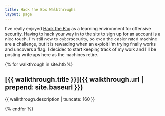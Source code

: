 ```yaml
---
title: Hack the Box Walkthroughs
layout: page
---
```


I've really enjoyed [Hack the Box](https://www.hackthebox.eu) as a learning environment for offensive security. Having to hack your way in to the site to sign up for an account is a nice touch. I'm still new to cybersecurity, so even the easier rated machine are a challenge, but it is rewarding when an exploit I'm trying finally works and uncovers a flag. I decided to start keeping track of my work and I'll be posting write ups here as the machines retire.

{% for walkthrough in site.htb %}

## [{{ walkthrough.title }}]({{ walkthrough.url | prepend: site.baseurl }})
  
  <!-- <h2>{{ walkthrough.title }}</h2>
  </a>
  -->
  {{ walkthrough.description | truncate: 160 }}
  
  {% endfor %}

